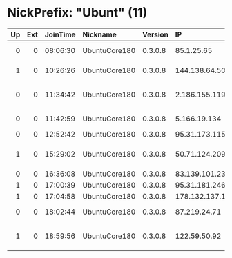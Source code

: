 # NickPrefix: "Ubunt" (11)

|   Up |   Ext | JoinTime   | Nickname      | Version   | IP              | AS                                 | CC   |   ORp |   Dirp | OS    | Contact   |   eFamMembers |
|-----:|------:|:-----------|:--------------|:----------|:----------------|:-----------------------------------|:-----|------:|-------:|:------|:----------|--------------:|
|    0 |     0 | 08:06:30   | UbuntuCore180 | 0.3.0.8   | 85.1.25.65      | Swisscom Switzerland Ltd           | ch   | 38896 |      0 | Linux | None      |             1 |
|    1 |     0 | 10:26:26   | UbuntuCore180 | 0.3.0.8   | 144.138.64.50   | TELCOINABOX PTY LTD                | au   | 37275 |      0 | Linux | None      |             1 |
|    0 |     0 | 11:34:42   | UbuntuCore180 | 0.3.0.8   | 2.186.155.119   | Iran Telecommunication Company PJS | ir   | 39013 |      0 | Linux | None      |             1 |
|    0 |     0 | 11:42:59   | UbuntuCore180 | 0.3.0.8   | 5.166.19.134    | JSC ER-Telecom Holding             | ru   | 39255 |      0 | Linux | None      |             1 |
|    0 |     0 | 12:52:42   | UbuntuCore180 | 0.3.0.8   | 95.31.173.115   | VimpelCom                          | ru   | 38307 |      0 | Linux | None      |             1 |
|    1 |     0 | 15:29:02   | UbuntuCore180 | 0.3.0.8   | 50.71.124.209   | Shaw Communications Inc.           | ca   | 37997 |      0 | Linux | None      |             1 |
|    0 |     0 | 16:36:08   | UbuntuCore180 | 0.3.0.8   | 83.139.101.234  | VIPnet d.o.o.                      | hr   | 37744 |      0 | Linux | None      |             1 |
|    1 |     0 | 17:00:39   | UbuntuCore180 | 0.3.0.8   | 95.31.181.246   | VimpelCom                          | ru   | 44095 |      0 | Linux | None      |             1 |
|    1 |     0 | 17:04:58   | UbuntuCore180 | 0.3.0.8   | 178.132.137.199 | Moldtelecom SA                     | md   | 39643 |      0 | Linux | None      |             1 |
|    0 |     0 | 18:02:44   | UbuntuCore180 | 0.3.0.8   | 87.219.24.71    | Orange Espagne S.A.U.              | es   | 44766 |      0 | Linux | None      |             1 |
|    1 |     0 | 18:59:56   | UbuntuCore180 | 0.3.0.8   | 122.59.50.92    | Spark New Zealand Trading Ltd.     | nz   | 36273 |      0 | Linux | None      |             1 |
